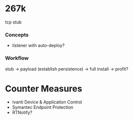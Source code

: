 # 267k
tcp stub

### Concepts
- listener with auto-deploy?

### Workflow
stub -> payload (establish persistence) -> full install -> profit? 

# Counter Measures
- Ivanti Device & Application Control
- Symantec Endpoint Protection
- RTNotify?
